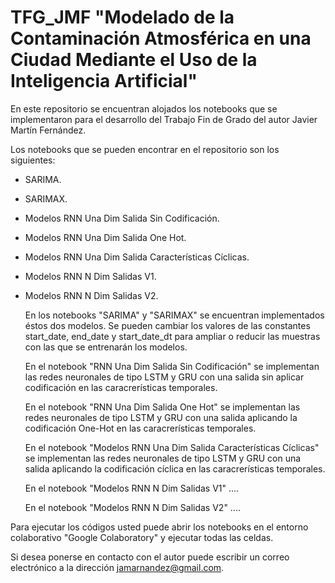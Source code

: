 # TFG_JMF "Modelado de la Contaminación Atmosférica en una Ciudad Mediante el Uso de la Inteligencia Artificial"

En este repositorio se encuentran alojados los notebooks que se implementaron para el desarrollo del Trabajo Fin de Grado del autor Javier Martín Fernández.

Los notebooks que se pueden encontrar en el repositorio son los siguientes:
- SARIMA.
- SARIMAX.
- Modelos RNN Una Dim Salida Sin Codificación.
- Modelos RNN Una Dim Salida One Hot.
- Modelos RNN Una Dim Salida Características Cíclicas.
- Modelos RNN N Dim Salidas V1.
- Modelos RNN N Dim Salidas V2.

  En los notebooks "SARIMA" y "SARIMAX" se encuentran implementados éstos dos modelos. Se pueden cambiar los valores de las constantes start_date, end_date y start_date_dt para ampliar o reducir las muestras con las que se entrenarán los modelos.

  En el notebook "RNN Una Dim Salida Sin Codificación" se implementan las redes neuronales de tipo LSTM y GRU con una salida sin aplicar codificación en las caracrerísticas temporales.
  
  En el notebook "RNN Una Dim Salida One Hot" se implementan las redes neuronales de tipo LSTM y GRU con una salida aplicando la codificación One-Hot en las caracrerísticas temporales.

  En el notebook "Modelos RNN Una Dim Salida Características Cíclicas" se implementan las redes neuronales de tipo LSTM y GRU con una salida aplicando la codificación cíclica en las caracrerísticas temporales.

  En el notebook "Modelos RNN N Dim Salidas V1" ....

  En el notebook "Modelos RNN N Dim Salidas V2" ....

Para ejecutar los códigos usted puede abrir los notebooks en el entorno colaborativo "Google Colaboratory" y ejecutar todas las celdas.

Si desea ponerse en contacto con el autor puede escribir un correo electrónico a la dirección jamarnandez@gmail.com.


